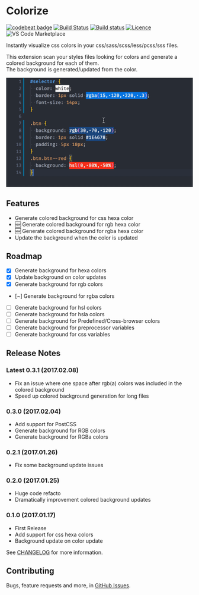 # Colorize

[![codebeat badge](https://codebeat.co/badges/aec222e1-64ae-4360-a849-d077040694ca)](https://codebeat.co/projects/github-com-kamikillerto-vscode-colorize) [![Build Status](https://travis-ci.org/KamiKillertO/vscode-colorize.svg?branch=master)](https://travis-ci.org/KamiKillertO/vscode-colorize) [![Build status](https://ci.appveyor.com/api/projects/status/errygb6n97kiq75a?svg=true)](https://ci.appveyor.com/project/KamiKillertO/vscode-colorize) [![Licence](https://img.shields.io/github/license/KamiKillertO/vscode_colorize.svg)](https://github.com/KamiKillertO/vscode_colorize) ![VS Code Marketplace](http://vsmarketplacebadge.apphb.com/version-short/kamikillerto.vscode-colorize.svg)

Instantly visualize css colors in your css/sass/scss/less/pcss/sss files.

This extension scan your styles files looking for colors and generate a colored background for each of them.  
The background is generated/updated from the color.

![](https://raw.githubusercontent.com/kamikillerto/vscode-colorize/master/assets/demo.gif)

## Features

- Generate colored background for css hexa color
-  🆕 Generate colored background for rgb hexa color
-  🆕 Generate colored background for rgba hexa color
- Update the background when the color is updated

## Roadmap

- [x] Generate background for hexa colors
- [x] Update background on color updates
- [x] Generate background for rgb colors
- [~] Generate background for rgba colors
- [ ] Generate background for hsl colors
- [ ] Generate background for hsla colors
- [ ] Generate background for Predefined/Cross-browser colors
- [ ] Generate background for preprocessor variables
- [ ] Generate background for css variables

## Release Notes

### Latest 0.3.1 (2017.02.08)

- Fix an issue where one space after rgb(a) colors was included in the colored background
- Speed up colored background generation for long files

### 0.3.0 (2017.02.04)

- Add support for PostCSS
- Generate background for RGB colors
- Generate background for RGBa colors

### 0.2.1 (2017.01.26)

- Fix some background update issues

### 0.2.0 (2017.01.25)

- Huge code refacto
- Dramatically improvement colored background updates

### 0.1.0 (2017.01.17)

- First Release
- Add support for css hexa colors
- Background update on color update

See [CHANGELOG](CHANGELOG.md) for more information.

## Contributing

Bugs, feature requests and more, in [GitHub Issues](https://github.com/KamiKillertO/vscode-colorize/issues).
